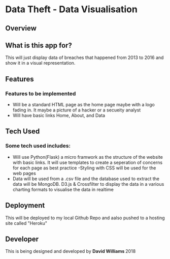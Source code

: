 # Data Theft - Data Visualisation

## Overview

## What is this app for?

This will just display data of breaches that happened from 2013 to 2016 and show it in a visual representation.
 
## Features

### Features to be implemented
- Will be a standard HTML page as the home page maybe with a logo fading in. It maybe a picture of a hacker or a secueity analyst
- Will have basic links Home, About, and Data 

 
## Tech Used
### Some tech used includes:
- Will use Python(Flask) a micro framwork as the structure of the website with basic links. It will use templates to create a
seperation of concerns for each page as best practice
-Styling with  CSS will be used for the web pages
- Data will be used from a .csv file and the database used to extract the data will be MongoDB. D3.js & Crossfilter to display the data in a various charting formats to visualise the data in realtime
 
## Deployment
This will be deployed to my local Github Repo and aalso pushed to a hosting site called "Heroku"



## Developer
This is being designed and developed by <b> David Williams </b> 2018